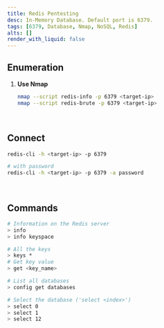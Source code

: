 ```yaml
---
title: Redis Pentesting
desc: In-Memory Database. Default port is 6379.
tags: [6379, Database, Nmap, NoSQL, Redis]
alts: []
render_with_liquid: false
---
```


## Enumeration

1. **Use Nmap**

    ```sh
    nmap --script redis-info -p 6379 <target-ip>
    nmap --script redis-brute -p 6379 <target-ip>
    ```

<br />

## Connect

```sh
redis-cli -h <target-ip> -p 6379

# with password
redis-cli -h <target-ip> -p 6379 -a password
```

<br />

## Commands

```sh
# Information on the Redis server
> info
> info keyspace

# All the keys
> keys *
# Get key value
> get <key_name>

# List all databases
> config get databases

# Select the database ('select <index>')
> select 0
> select 1
> select 12
```
